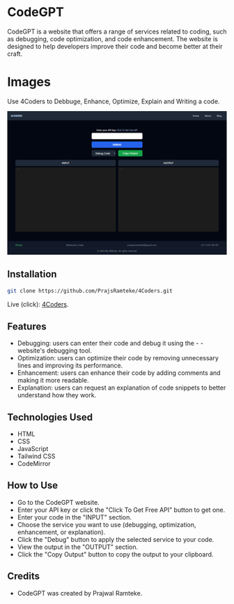 <!-- @format -->

# CodeGPT

CodeGPT is a website that offers a range of services related to coding, such as debugging, code optimization, and code enhancement. The website is designed to help developers improve their code and become better at their craft.

# Images

Use 4Coders to Debbuge, Enhance, Optimize, Explain and Writing a code.

![AI Code Translator](./images/demo.png)

## Installation

```sh
git clone https://github.com/PrajsRamteke/4Coders.git
```

Live (click): [4Coders](https://GPTcode.netlify.app/).

## Features

- Debugging: users can enter their code and debug it using the - - website's debugging tool.
- Optimization: users can optimize their code by removing unnecessary lines and improving its performance.
- Enhancement: users can enhance their code by adding comments and making it more readable.
- Explanation: users can request an explanation of code snippets to better understand how they work.

## Technologies Used

- HTML
- CSS
- JavaScript
- Tailwind CSS
- CodeMirror

## How to Use

- Go to the CodeGPT website.
- Enter your API key or click the "Click To Get Free API" button to get one.
- Enter your code in the "INPUT" section.
- Choose the service you want to use (debugging, optimization, enhancement, or explanation).
- Click the "Debug" button to apply the selected service to your code.
- View the output in the "OUTPUT" section.
- Click the "Copy Output" button to copy the output to your clipboard.

## Credits

- CodeGPT was created by Prajwal Ramteke.
